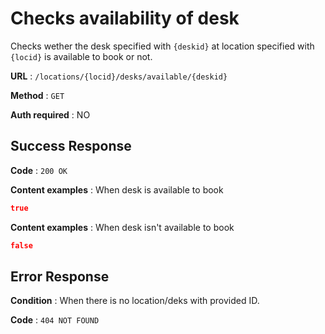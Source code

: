 # Checks availability of desk

Checks wether the desk specified with `{deskid}` at location specified with `{locid}` is available to book or not.

**URL** : `/locations/{locid}/desks/available/{deskid}`

**Method** : `GET`

**Auth required** : NO

## Success Response

**Code** : `200 OK`

**Content examples** : When desk is available to book

```json
true
```

**Content examples** : When desk isn't available to book

```json
false
```


## Error Response

**Condition** : When there is no location/deks with provided ID.

**Code** : `404 NOT FOUND`